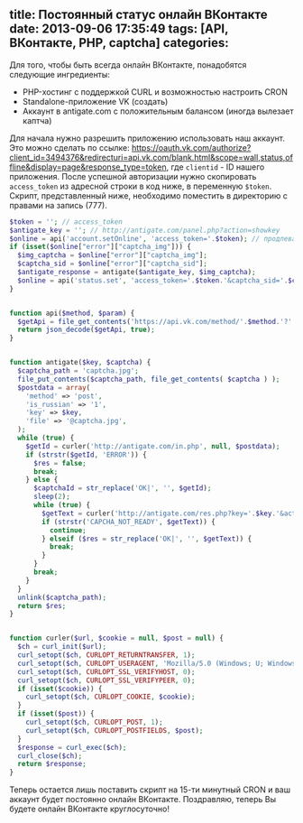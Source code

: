 title: Постоянный статус онлайн ВКонтакте
date: 2013-09-06 17:35:49
tags: [API, ВКонтакте, PHP, captcha]
categories:
---
Для того, чтобы быть всегда онлайн ВКонтакте, понадобятся следующие ингредиенты:
- PHP-хостинг с поддержкой CURL и возможностью настроить CRON
- Standalone-приложение VK (создать)
- Аккаунт в antigate.com с положительным балансом (иногда вылезает каптча)
<!-- more -->
Для начала нужно разрешить приложению использовать наш аккаунт. Это можно сделать по ссылке: https://oauth.vk.com/authorize?client_id=3494376&redirecturi=api.vk.com/blank.html&scope=wall,status,offline&display=page&response_type=token, где `clientid` - ID нашего приложения. После успешной авторизации нужно скопировать `access_token` из адресной строки в код ниже, в переменную `$token`. Скрипт, представленный ниже, необходимо поместить в директорию с правами на запись (777).
~~~php
$token = ''; // access_token
$antigate_key = ''; // http://antigate.com/panel.php?action=showkey
$online = api('account.setOnline', 'access_token='.$token); // продлеваем online на 15 минут
if (isset($online["error"]["captcha_img"])) {
  $img_captcha = $online["error"]["captcha_img"];
  $captcha_sid = $online["error"]["captcha_sid"];
  $antigate_response = antigate($antigate_key, $img_captcha);
  $online = api('status.set', 'access_token='.$token.'&captcha_sid='.$captcha_sid.'&captcha_key='.$antigate_response);
}


function api($method, $param) {
  $getApi = file_get_contents('https://api.vk.com/method/'.$method.'?'.$param);
  return json_decode($getApi, true);
}


function antigate($key, $captcha) {
  $captcha_path = 'captcha.jpg';
  file_put_contents($captcha_path, file_get_contents( $captcha ) );
  $postdata = array(
    'method' => 'post',
    'is_russian' => '1',
    'key' => $key,
    'file' => '@captcha.jpg',
  );
  while (true) {
    $getId = curler('http://antigate.com/in.php', null, $postdata);
    if (strstr($getId, 'ERROR')) {
      $res = false;
      break;
    } else {
      $captchaId = str_replace('OK|', '', $getId);
      sleep(2);
      while (true) {
        $getText = curler('http://antigate.com/res.php?key='.$key.'&action=get&id='.$captchaId);
        if (strstr('CAPCHA_NOT_READY', $getText)) {
          continue;
        } elseif ($res = str_replace('OK|', '', $getText)) {
          break;
        }
      }
      break;
    }
  }
  unlink($captcha_path);
  return $res;
}


function curler($url, $cookie = null, $post = null) {
  $ch = curl_init($url);
  curl_setopt($ch, CURLOPT_RETURNTRANSFER, 1);
  curl_setopt($ch, CURLOPT_USERAGENT, 'Mozilla/5.0 (Windows; U; Windows NT 5.1; en-US; rv:1.9.0.3) Gecko/2008092417 Firefox/3.0.3');
  curl_setopt($ch, CURLOPT_SSL_VERIFYHOST, 0);
  curl_setopt($ch, CURLOPT_SSL_VERIFYPEER, 0);
  if (isset($cookie)) {
    curl_setopt($ch, CURLOPT_COOKIE, $cookie);
  }
  if (isset($post)) {
    curl_setopt($ch, CURLOPT_POST, 1);
    curl_setopt($ch, CURLOPT_POSTFIELDS, $post);
  }
  $response = curl_exec($ch);
  curl_close($ch);
  return $response;
}
~~~
Теперь остается лишь поставить скрипт на 15-ти минутный CRON и ваш аккаунт будет постоянно онлайн ВКонтакте. Поздравляю, теперь Вы будете онлайн ВКонтакте круглосуточно!
